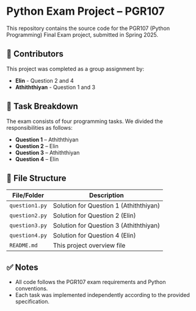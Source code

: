 # Python Exam Project – PGR107


This repository contains the source code for the PGR107 (Python Programming) Final Exam project, submitted in Spring 2025.


##  👥 Contributors


This project was completed as a group assignment by:
- **Elin**  - Question 2 and 4
- **Athiththiyan**  - Question 1 and 3

## 📝 Task Breakdown

The exam consists of four programming tasks. We divided the responsibilities as follows:


- **Question 1** – Athiththiyan
- **Question 2** – Elin  
- **Question 3** – Athiththiyan  
- **Question 4** – Elin


## 📁 File Structure

| File/Folder       | Description                                |
|-------------------|--------------------------------------------|
| `question1.py`    | Solution for Question 1  (Athiththiyan)    |
| `question2.py`    | Solution for Question 2  (Elin)            |
| `question3.py`    | Solution for Question 3  (Athiththiyan)    |
| `question4.py`    | Solution for Question 4   (Elin)           |
| `README.md`       | This project overview file                 |

## ✅ Notes

- All code follows the PGR107 exam requirements and Python conventions.
- Each task was implemented independently according to the provided specification.
